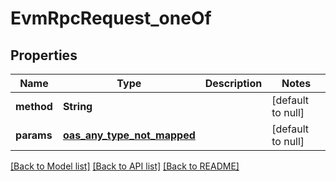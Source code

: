 # EvmRpcRequest_oneOf
## Properties

| Name | Type | Description | Notes |
|------------ | ------------- | ------------- | -------------|
| **method** | **String** |  | [default to null] |
| **params** | [**oas_any_type_not_mapped**](.md) |  | [default to null] |

[[Back to Model list]](../README.md#documentation-for-models) [[Back to API list]](../README.md#documentation-for-api-endpoints) [[Back to README]](../README.md)

